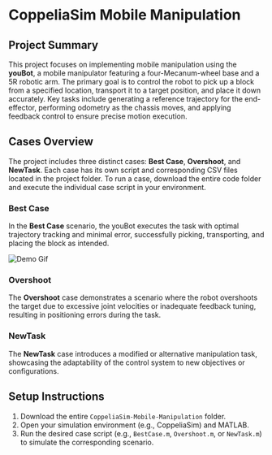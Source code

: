 # CoppeliaSim Mobile Manipulation

## Project Summary

This project focuses on implementing mobile manipulation using the **youBot**, a mobile manipulator featuring a four-Mecanum-wheel base and a 5R robotic arm. The primary goal is to control the robot to pick up a block from a specified location, transport it to a target position, and place it down accurately. Key tasks include generating a reference trajectory for the end-effector, performing odometry as the chassis moves, and applying feedback control to ensure precise motion execution.

## Cases Overview

The project includes three distinct cases: **Best Case**, **Overshoot**, and **NewTask**. Each case has its own script and corresponding CSV files located in the project folder. To run a case, download the entire code folder and execute the individual case script in your environment.

### Best Case

In the **Best Case** scenario, the youBot executes the task with optimal trajectory tracking and minimal error, successfully picking, transporting, and placing the block as intended.

![Demo Gif](https://github.com/Allenwu1122/CoppeliaSim-Mobile-Manipulation/tree/main/recording/Best_Recording.gif)

### Overshoot

The **Overshoot** case demonstrates a scenario where the robot overshoots the target due to excessive joint velocities or inadequate feedback tuning, resulting in positioning errors during the task.

### NewTask

The **NewTask** case introduces a modified or alternative manipulation task, showcasing the adaptability of the control system to new objectives or configurations.

## Setup Instructions

1. Download the entire `CoppeliaSim-Mobile-Manipulation` folder.
2. Open your simulation environment (e.g., CoppeliaSim) and MATLAB.
3. Run the desired case script (e.g., `BestCase.m`, `Overshoot.m`, or `NewTask.m`) to simulate the corresponding scenario.

